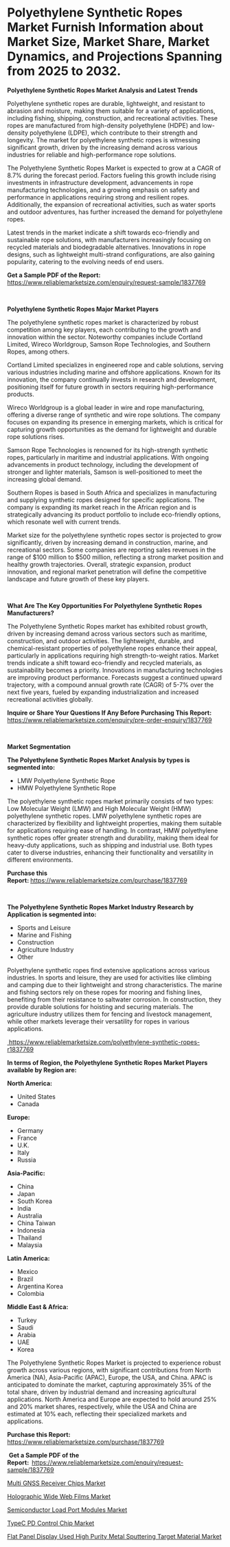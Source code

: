 <p><h1>Polyethylene Synthetic Ropes Market Furnish Information about Market Size, Market Share, Market Dynamics, and Projections Spanning from 2025 to 2032.</h1></p><p><strong>Polyethylene Synthetic Ropes Market Analysis and Latest Trends</strong></p>
<p><p>Polyethylene synthetic ropes are durable, lightweight, and resistant to abrasion and moisture, making them suitable for a variety of applications, including fishing, shipping, construction, and recreational activities. These ropes are manufactured from high-density polyethylene (HDPE) and low-density polyethylene (LDPE), which contribute to their strength and longevity. The market for polyethylene synthetic ropes is witnessing significant growth, driven by the increasing demand across various industries for reliable and high-performance rope solutions.</p><p>The Polyethylene Synthetic Ropes Market is expected to grow at a CAGR of 8.7% during the forecast period. Factors fueling this growth include rising investments in infrastructure development, advancements in rope manufacturing technologies, and a growing emphasis on safety and performance in applications requiring strong and resilient ropes. Additionally, the expansion of recreational activities, such as water sports and outdoor adventures, has further increased the demand for polyethylene ropes. </p><p>Latest trends in the market indicate a shift towards eco-friendly and sustainable rope solutions, with manufacturers increasingly focusing on recycled materials and biodegradable alternatives. Innovations in rope designs, such as lightweight multi-strand configurations, are also gaining popularity, catering to the evolving needs of end users.</p></p>
<p><strong>Get a Sample PDF of the Report:&nbsp;</strong> <a href="https://www.reliablemarketsize.com/enquiry/request-sample/1837769?utm_campaign=1898&utm_medium=2&utm_source=Github&utm_content=ia&utm_term=03022025&utm_id=polyethylene-synthetic-ropes">https://www.reliablemarketsize.com/enquiry/request-sample/1837769</a></p>
<p>&nbsp;</p>
<p><strong>Polyethylene Synthetic Ropes Major Market Players</strong></p>
<p><p>The polyethylene synthetic ropes market is characterized by robust competition among key players, each contributing to the growth and innovation within the sector. Noteworthy companies include Cortland Limited, Wireco Worldgroup, Samson Rope Technologies, and Southern Ropes, among others.</p><p>Cortland Limited specializes in engineered rope and cable solutions, serving various industries including marine and offshore applications. Known for its innovation, the company continually invests in research and development, positioning itself for future growth in sectors requiring high-performance products. </p><p>Wireco Worldgroup is a global leader in wire and rope manufacturing, offering a diverse range of synthetic and wire rope solutions. The company focuses on expanding its presence in emerging markets, which is critical for capturing growth opportunities as the demand for lightweight and durable rope solutions rises.</p><p>Samson Rope Technologies is renowned for its high-strength synthetic ropes, particularly in maritime and industrial applications. With ongoing advancements in product technology, including the development of stronger and lighter materials, Samson is well-positioned to meet the increasing global demand.</p><p>Southern Ropes is based in South Africa and specializes in manufacturing and supplying synthetic ropes designed for specific applications. The company is expanding its market reach in the African region and is strategically advancing its product portfolio to include eco-friendly options, which resonate well with current trends.</p><p>Market size for the polyethylene synthetic ropes sector is projected to grow significantly, driven by increasing demand in construction, marine, and recreational sectors. Some companies are reporting sales revenues in the range of $100 million to $500 million, reflecting a strong market position and healthy growth trajectories. Overall, strategic expansion, product innovation, and regional market penetration will define the competitive landscape and future growth of these key players.</p></p>
<p>&nbsp;</p>
<p><strong>What Are The Key Opportunities For Polyethylene Synthetic Ropes Manufacturers?</strong></p>
<p><p>The Polyethylene Synthetic Ropes market has exhibited robust growth, driven by increasing demand across various sectors such as maritime, construction, and outdoor activities. The lightweight, durable, and chemical-resistant properties of polyethylene ropes enhance their appeal, particularly in applications requiring high strength-to-weight ratios. Market trends indicate a shift toward eco-friendly and recycled materials, as sustainability becomes a priority. Innovations in manufacturing technologies are improving product performance. Forecasts suggest a continued upward trajectory, with a compound annual growth rate (CAGR) of 5-7% over the next five years, fueled by expanding industrialization and increased recreational activities globally.</p></p>
<p><strong>Inquire or Share Your Questions If Any Before Purchasing This Report:</strong> <a href="https://www.reliablemarketsize.com/enquiry/pre-order-enquiry/1837769?utm_campaign=1898&utm_medium=2&utm_source=Github&utm_content=ia&utm_term=03022025&utm_id=polyethylene-synthetic-ropes">https://www.reliablemarketsize.com/enquiry/pre-order-enquiry/1837769</a></p>
<p>&nbsp;</p>
<p><strong>Market Segmentation</strong></p>
<p><strong>The Polyethylene Synthetic Ropes Market Analysis by types is segmented into:</strong></p>
<p><ul><li>LMW Polyethylene Synthetic Rope</li><li>HMW Polyethylene Synthetic Rope</li></ul></p>
<p><p>The polyethylene synthetic ropes market primarily consists of two types: Low Molecular Weight (LMW) and High Molecular Weight (HMW) polyethylene synthetic ropes. LMW polyethylene synthetic ropes are characterized by flexibility and lightweight properties, making them suitable for applications requiring ease of handling. In contrast, HMW polyethylene synthetic ropes offer greater strength and durability, making them ideal for heavy-duty applications, such as shipping and industrial use. Both types cater to diverse industries, enhancing their functionality and versatility in different environments.</p></p>
<p><strong>Purchase this Report:&nbsp;</strong><a href="https://www.reliablemarketsize.com/purchase/1837769?utm_campaign=1898&utm_medium=2&utm_source=Github&utm_content=ia&utm_term=03022025&utm_id=polyethylene-synthetic-ropes">https://www.reliablemarketsize.com/purchase/1837769</a></p>
<p>&nbsp;</p>
<p><strong>The Polyethylene Synthetic Ropes Market Industry Research by Application is segmented into:</strong></p>
<p><ul><li>Sports and Leisure</li><li>Marine and Fishing</li><li>Construction</li><li>Agriculture Industry</li><li>Other</li></ul></p>
<p><p>Polyethylene synthetic ropes find extensive applications across various industries. In sports and leisure, they are used for activities like climbing and camping due to their lightweight and strong characteristics. The marine and fishing sectors rely on these ropes for mooring and fishing lines, benefiting from their resistance to saltwater corrosion. In construction, they provide durable solutions for hoisting and securing materials. The agriculture industry utilizes them for fencing and livestock management, while other markets leverage their versatility for ropes in various applications.</p></p>
<p><a href="https://www.reliablemarketsize.com/polyethylene-synthetic-ropes-r1837769?utm_campaign=1898&utm_medium=2&utm_source=Github&utm_content=ia&utm_term=03022025&utm_id=polyethylene-synthetic-ropes">&nbsp;https://www.reliablemarketsize.com/polyethylene-synthetic-ropes-r1837769</a></p>
<p><strong>In terms of Region, the Polyethylene Synthetic Ropes Market Players available by Region are:</strong></p>
<p>
    <p> <strong> North America: </strong>
        <ul>
            <li>United States</li>
            <li>Canada</li>
        </ul>
        </p> 
    <p> <strong> Europe: </strong>
        <ul>
            <li>Germany</li>
            <li>France</li>
            <li>U.K.</li>
            <li>Italy</li>
            <li>Russia</li>
        </ul>
        </p> 
    <p> <strong> Asia-Pacific: </strong>
        <ul>
            <li>China</li>
            <li>Japan</li>
            <li>South Korea</li>
            <li>India</li>
            <li>Australia</li>
            <li>China Taiwan</li>
            <li>Indonesia</li>
            <li>Thailand</li>
            <li>Malaysia</li>
        </ul>
        </p> 
    <p> <strong> Latin America: </strong>
        <ul>
            <li>Mexico</li>
            <li>Brazil</li>
            <li>Argentina Korea</li>
            <li>Colombia</li>
        </ul>
        </p> 
    <p> <strong> Middle East & Africa: </strong>
        <ul>
            <li>Turkey</li>
            <li>Saudi</li>
            <li>Arabia</li>
            <li>UAE</li>
            <li>Korea</li>
        </ul>
    </p>
    </p>
<p><p>The Polyethylene Synthetic Ropes Market is projected to experience robust growth across various regions, with significant contributions from North America (NA), Asia-Pacific (APAC), Europe, the USA, and China. APAC is anticipated to dominate the market, capturing approximately 35% of the total share, driven by industrial demand and increasing agricultural applications. North America and Europe are expected to hold around 25% and 20% market shares, respectively, while the USA and China are estimated at 10% each, reflecting their specialized markets and applications.</p></p>
<p><strong>Purchase this Report: </strong><a href="https://www.reliablemarketsize.com/purchase/1837769?utm_campaign=1898&utm_medium=2&utm_source=Github&utm_content=ia&utm_term=03022025&utm_id=polyethylene-synthetic-ropes">https://www.reliablemarketsize.com/purchase/1837769</a></p>
<p>&nbsp;<strong>Get a Sample PDF of the Report:&nbsp;&nbsp;</strong><a href="https://www.reliablemarketsize.com/enquiry/request-sample/1837769?utm_campaign=1898&utm_medium=2&utm_source=Github&utm_content=ia&utm_term=03022025&utm_id=polyethylene-synthetic-ropes">https://www.reliablemarketsize.com/enquiry/request-sample/1837769</a></p>
<p><strong></strong></p>
<p><p><a href="https://www.linkedin.com/pulse/global-multi-gnss-receiver-chips-market-research-report-uvtve?utm_campaign=1898&utm_medium=2&utm_source=Github&utm_content=ia&utm_term=03022025&utm_id=polyethylene-synthetic-ropes">Multi GNSS Receiver Chips Market</a></p><p><a href="https://github.com/Chiragrp22/Market-Research-Report-List-7/blob/main/holographic-wide-web-films-market.md?utm_campaign=1898&utm_medium=2&utm_source=Github&utm_content=ia&utm_term=03022025&utm_id=polyethylene-synthetic-ropes">Holographic Wide Web Films Market</a></p><p><a href="https://www.linkedin.com/pulse/semiconductor-load-port-modules-market-report-projected-y70de?utm_campaign=1898&utm_medium=2&utm_source=Github&utm_content=ia&utm_term=03022025&utm_id=polyethylene-synthetic-ropes">Semiconductor Load Port Modules Market</a></p><p><a href="https://www.linkedin.com/pulse/evaluating-future-typec-pd-control-chip-market-size-drivers-tpbue?utm_campaign=1898&utm_medium=2&utm_source=Github&utm_content=ia&utm_term=03022025&utm_id=polyethylene-synthetic-ropes">TypeC PD Control Chip Market</a></p><p><a href="https://github.com/muhjanaidu/Market-Research-Report-List-1/blob/main/flat-panel-display-used-high-purity-metal-sputtering-target-material-market.md?utm_campaign=1898&utm_medium=2&utm_source=Github&utm_content=ia&utm_term=03022025&utm_id=polyethylene-synthetic-ropes">Flat Panel Display Used High Purity Metal Sputtering Target Material Market</a></p></p>
